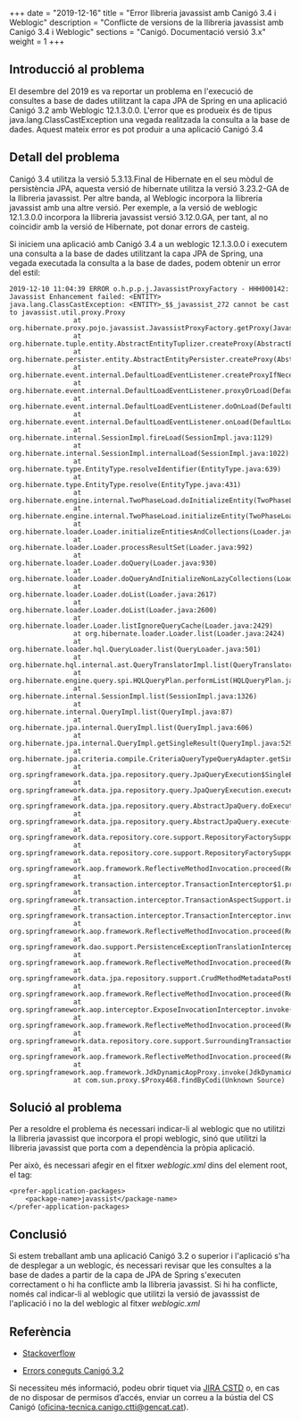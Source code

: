 +++
date        = "2019-12-16"
title       = "Error llibreria javassist amb Canigó 3.4 i Weblogic"
description = "Conflicte de versions de la llibreria javassist amb Canigó 3.4 i Weblogic"
sections    = "Canigó. Documentació versió 3.x"
weight      = 1
+++

## Introducció al problema

El desembre del 2019 es va reportar un problema en l'execució de consultes a base de dades utilitzant la capa JPA de Spring en una aplicació Canigó 3.2 amb Weblogic 12.1.3.0.0. L'error que es produeix és de tipus java.lang.ClassCastException una vegada realitzada la consulta a la base de dades. Aquest mateix error es pot produir a una aplicació Canigó 3.4

## Detall del problema

Canigó 3.4 utilitza la versió 5.3.13.Final de Hibernate en el seu mòdul de persistència JPA, aquesta versió de hibernate utilitza la versió 3.23.2-GA de la llibreria javassist. Per altre banda, al Weblogic incorpora la llibreria javassist amb una altre versió. Per exemple, a la versió de weblogic 12.1.3.0.0 incorpora la llibreria javassist versió 3.12.0.GA, per tant, al no coincidir amb la versió de Hibernate, pot donar errors de casteig.

Si iniciem una aplicació amb Canigó 3.4 a un weblogic 12.1.3.0.0 i executem una consulta a la base de dades utilitzant la capa JPA de Spring, una vegada executada la consulta a la base de dades, podem obtenir un error del estil:

```
2019-12-10 11:04:39 ERROR o.h.p.p.j.JavassistProxyFactory - HHH000142: Javassist Enhancement failed: <ENTITY>
java.lang.ClassCastException: <ENTITY>_$$_javassist_272 cannot be cast to javassist.util.proxy.Proxy
                at org.hibernate.proxy.pojo.javassist.JavassistProxyFactory.getProxy(JavassistProxyFactory.java:123)
                at org.hibernate.tuple.entity.AbstractEntityTuplizer.createProxy(AbstractEntityTuplizer.java:671)
                at org.hibernate.persister.entity.AbstractEntityPersister.createProxy(AbstractEntityPersister.java:4536)
                at org.hibernate.event.internal.DefaultLoadEventListener.createProxyIfNecessary(DefaultLoadEventListener.java:359)
                at org.hibernate.event.internal.DefaultLoadEventListener.proxyOrLoad(DefaultLoadEventListener.java:274)
                at org.hibernate.event.internal.DefaultLoadEventListener.doOnLoad(DefaultLoadEventListener.java:121)
                at org.hibernate.event.internal.DefaultLoadEventListener.onLoad(DefaultLoadEventListener.java:89)
                at org.hibernate.internal.SessionImpl.fireLoad(SessionImpl.java:1129)
                at org.hibernate.internal.SessionImpl.internalLoad(SessionImpl.java:1022)
                at org.hibernate.type.EntityType.resolveIdentifier(EntityType.java:639)
                at org.hibernate.type.EntityType.resolve(EntityType.java:431)
                at org.hibernate.engine.internal.TwoPhaseLoad.doInitializeEntity(TwoPhaseLoad.java:154)
                at org.hibernate.engine.internal.TwoPhaseLoad.initializeEntity(TwoPhaseLoad.java:128)
                at org.hibernate.loader.Loader.initializeEntitiesAndCollections(Loader.java:1133)
                at org.hibernate.loader.Loader.processResultSet(Loader.java:992)
                at org.hibernate.loader.Loader.doQuery(Loader.java:930)
                at org.hibernate.loader.Loader.doQueryAndInitializeNonLazyCollections(Loader.java:336)
                at org.hibernate.loader.Loader.doList(Loader.java:2617)
                at org.hibernate.loader.Loader.doList(Loader.java:2600)
                at org.hibernate.loader.Loader.listIgnoreQueryCache(Loader.java:2429)
                at org.hibernate.loader.Loader.list(Loader.java:2424)
                at org.hibernate.loader.hql.QueryLoader.list(QueryLoader.java:501)
                at org.hibernate.hql.internal.ast.QueryTranslatorImpl.list(QueryTranslatorImpl.java:371)
                at org.hibernate.engine.query.spi.HQLQueryPlan.performList(HQLQueryPlan.java:216)
                at org.hibernate.internal.SessionImpl.list(SessionImpl.java:1326)
                at org.hibernate.internal.QueryImpl.list(QueryImpl.java:87)
                at org.hibernate.jpa.internal.QueryImpl.list(QueryImpl.java:606)
                at org.hibernate.jpa.internal.QueryImpl.getSingleResult(QueryImpl.java:529)
                at org.hibernate.jpa.criteria.compile.CriteriaQueryTypeQueryAdapter.getSingleResult(CriteriaQueryTypeQueryAdapter.java:54)
                at org.springframework.data.jpa.repository.query.JpaQueryExecution$SingleEntityExecution.doExecute(JpaQueryExecution.java:206)
                at org.springframework.data.jpa.repository.query.JpaQueryExecution.execute(JpaQueryExecution.java:85)
                at org.springframework.data.jpa.repository.query.AbstractJpaQuery.doExecute(AbstractJpaQuery.java:116)
                at org.springframework.data.jpa.repository.query.AbstractJpaQuery.execute(AbstractJpaQuery.java:106)
                at org.springframework.data.repository.core.support.RepositoryFactorySupport$QueryExecutorMethodInterceptor.doInvoke(RepositoryFactorySupport.java:483)
                at org.springframework.data.repository.core.support.RepositoryFactorySupport$QueryExecutorMethodInterceptor.invoke(RepositoryFactorySupport.java:461)
                at org.springframework.aop.framework.ReflectiveMethodInvocation.proceed(ReflectiveMethodInvocation.java:179)
                at org.springframework.transaction.interceptor.TransactionInterceptor$1.proceedWithInvocation(TransactionInterceptor.java:99)
                at org.springframework.transaction.interceptor.TransactionAspectSupport.invokeWithinTransaction(TransactionAspectSupport.java:282)
                at org.springframework.transaction.interceptor.TransactionInterceptor.invoke(TransactionInterceptor.java:96)
                at org.springframework.aop.framework.ReflectiveMethodInvocation.proceed(ReflectiveMethodInvocation.java:179)
                at org.springframework.dao.support.PersistenceExceptionTranslationInterceptor.invoke(PersistenceExceptionTranslationInterceptor.java:136)
                at org.springframework.aop.framework.ReflectiveMethodInvocation.proceed(ReflectiveMethodInvocation.java:179)
                at org.springframework.data.jpa.repository.support.CrudMethodMetadataPostProcessor$CrudMethodMetadataPopulatingMethodInterceptor.invoke(CrudMethodMetadataPostProcessor.java:133)
                at org.springframework.aop.framework.ReflectiveMethodInvocation.proceed(ReflectiveMethodInvocation.java:179)
                at org.springframework.aop.interceptor.ExposeInvocationInterceptor.invoke(ExposeInvocationInterceptor.java:92)
                at org.springframework.aop.framework.ReflectiveMethodInvocation.proceed(ReflectiveMethodInvocation.java:179)
                at org.springframework.data.repository.core.support.SurroundingTransactionDetectorMethodInterceptor.invoke(SurroundingTransactionDetectorMethodInterceptor.java:57)
                at org.springframework.aop.framework.ReflectiveMethodInvocation.proceed(ReflectiveMethodInvocation.java:179)
                at org.springframework.aop.framework.JdkDynamicAopProxy.invoke(JdkDynamicAopProxy.java:213)
                at com.sun.proxy.$Proxy468.findByCodi(Unknown Source)
```

## Solució al problema

Per a resoldre el problema és necessari indicar-li al weblogic que no utilitzi la llibreria javassist que incorpora el propi weblogic, sinó que utilitzi la llibreria javassist que porta com a dependència la pròpia aplicació.

Per això, és necessari afegir en el fitxer *weblogic.xml* dins del element root, el tag:
```
<prefer-application-packages>
    <package-name>javassist</package-name>        
</prefer-application-packages>
```

## Conclusió

Si estem treballant amb una aplicació Canigó 3.2 o superior i l'aplicació s'ha de desplegar a un weblogic, és necessari revisar que les consultes a la base de dades a partir de la capa de JPA de Spring s'executen correctament o hi ha conflicte amb la llibreria javassist. Si hi ha conflicte, només cal indicar-li al weblogic que utilitzi la versió de javasssist de l'aplicació i no la del weblogic al fitxer *weblogic.xml*

## Referència

- [Stackoverflow](https://stackoverflow.com/questions/22481540/hibernate-exception-javassist-0-cannot-be-cast-to-javassist-util-proxy-proxy)

- [Errors coneguts Canigó 3.2]()

Si necessiteu més informació, podeu obrir tiquet via [JIRA CSTD](https://cstd.ctti.gencat.cat/jiracstd/projects/CAN) o, en cas de no disposar de permisos d’accés, enviar un correu a la bústia del CS Canigó (oficina-tecnica.canigo.ctti@gencat.cat).
